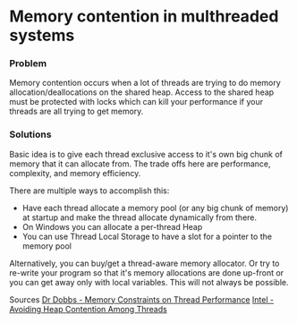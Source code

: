 # Memory contention in multhreaded systems

### Problem
Memory contention occurs when a lot of threads are trying to do memory allocation/deallocations on the shared heap. 
Access to the shared heap must be protected with locks which can kill your performance if your threads are all trying to get memory.

### Solutions
Basic idea is to give each thread exclusive access to it's own big chunk of memory that it can allocate from. 
The trade offs here are performance, complexity, and memory efficiency.

There are multiple ways to accomplish this:
- Have each thread allocate a memory pool (or any big chunk of memory) at startup and make the thread allocate dynamically from there.
- On Windows you can allocate a per-thread Heap
- You can use Thread Local Storage to have a slot for a pointer to the memory pool

Alternatively, you can buy/get a thread-aware memory allocator. 
Or try to re-write your program so that it's memory allocations are done up-front or you can get away only with local variables. This will not always be possible.

Sources
[Dr Dobbs - Memory Constraints on Thread Performance](http://www.drdobbs.com/tools/memory-constraints-on-thread-performance/231300494)
[Intel - Avoiding Heap Contention Among Threads](https://software.intel.com/en-us/articles/avoiding-heap-contention-among-threads)
